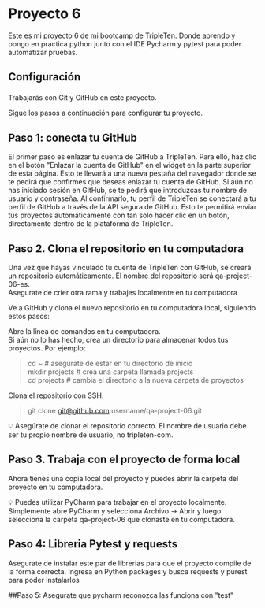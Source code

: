 # Proyecto 6

Este es mi proyecto 6 de mi bootcamp de TripleTen. Donde aprendo y pongo en practica python junto con el IDE Pycharm y pytest para poder automatizar pruebas.

## <p>Configuración <br>
Trabajarás con Git y GitHub en este proyecto.<br>

Sigue los pasos a continuación para configurar tu proyecto.<p>
## Paso 1: conecta tu GitHub<br>
El primer paso es enlazar tu cuenta de GitHub a TripleTen. Para ello, haz clic en el botón "Enlazar la cuenta de GitHub" en el widget en la parte superior de esta página. Esto te llevará a una nueva pestaña del navegador donde se te pedirá que confirmes que deseas enlazar tu cuenta de GitHub. Si aún no has iniciado sesión en GitHub, se te pedirá que introduzcas tu nombre de usuario y contraseña. Al confirmarlo, tu perfil de TripleTen se conectará a tu perfil de GitHub a través de la API segura de GitHub. Esto te permitirá enviar tus proyectos automáticamente con tan solo hacer clic en un botón, directamente dentro de la plataforma de TripleTen.
<br>
## Paso 2. Clona el repositorio en tu computadora<br>
Una vez que hayas vinculado tu cuenta de TripleTen con GitHub, se creará un repositorio automáticamente. El nombre del repositorio será qa-project-06-es.<br>
Asegurate de crier otra rama y trabajes localmente en tu computadora<br>

Ve a GitHub y clona el nuevo repositorio en tu computadora local, siguiendo estos pasos:<br>

Abre la línea de comandos en tu computadora.<br>
Si aún no lo has hecho, crea un directorio para almacenar todos tus proyectos. Por ejemplo:<br>
>cd ~               # asegúrate de estar en tu directorio de inicio<br>
>mkdir projects     # crea una carpeta llamada projects<br>
>cd projects        # cambia el directorio a la nueva carpeta de proyectos<br>

Clona el repositorio con SSH.<br>
>git clone git@github.com:username/qa-project-06.git<br>

💡 Asegúrate de clonar el repositorio correcto. El nombre de usuario debe ser tu propio nombre de usuario, no tripleten-com.<br>

## Paso 3. Trabaja con el proyecto de forma local<br>
Ahora tienes una copia local del proyecto y puedes abrir la carpeta del proyecto en tu computadora.<br>

💡 Puedes utilizar PyCharm para trabajar en el proyecto localmente. Simplemente abre PyCharm y selecciona Archivo → Abrir y luego selecciona la carpeta qa-project-06 que clonaste en tu computadora.

## Paso 4: Libreria Pytest y requests
Asegurate de instalar este par de librerias para que el proyecto compile de la forma correcta.
Ingresa en Python packages y busca requests y purest para poder instalarlos

##Paso 5: Asegurate que pycharm reconozca las funciona con "test"

